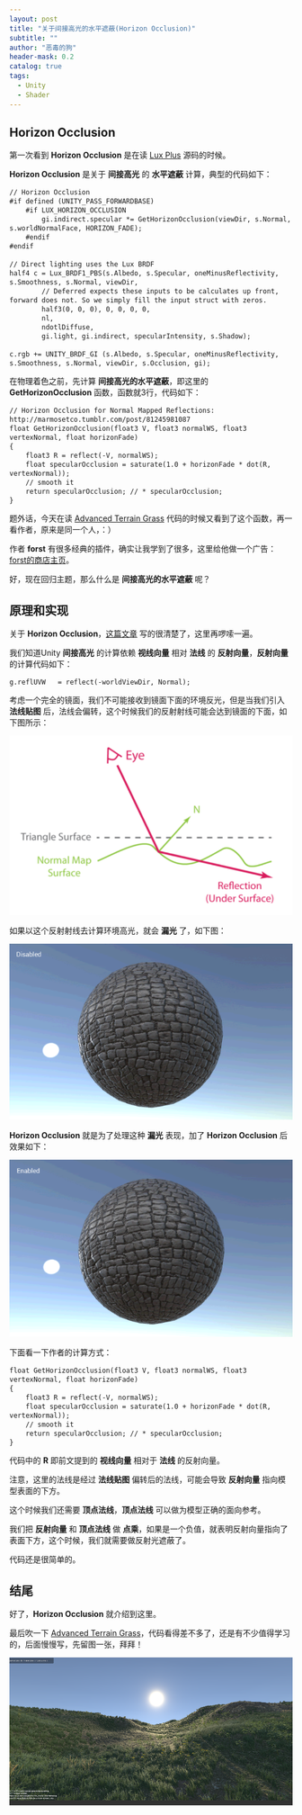 ```yaml
---
layout: post
title: "关于间接高光的水平遮蔽(Horizon Occlusion)"
subtitle: ""
author: "恶毒的狗"
header-mask: 0.2
catalog: true
tags:
  - Unity
  - Shader
---
```


## Horizon Occlusion

第一次看到 **Horizon Occlusion** 是在读 [Lux Plus](https://assetstore.unity.com/packages/vfx/shaders/lux-plus-physically-based-shader-framework-74897?aid=1101l85Tr) 源码的时候。

**Horizon Occlusion** 是关于 **间接高光** 的 **水平遮蔽** 计算，典型的代码如下：

```
// Horizon Occlusion
#if defined (UNITY_PASS_FORWARDBASE)
    #if LUX_HORIZON_OCCLUSION
	    gi.indirect.specular *= GetHorizonOcclusion(viewDir, s.Normal, s.worldNormalFace, HORIZON_FADE);	
    #endif
#endif

// Direct lighting uses the Lux BRDF
half4 c = Lux_BRDF1_PBS(s.Albedo, s.Specular, oneMinusReflectivity, s.Smoothness, s.Normal, viewDir,
		// Deferred expects these inputs to be calculates up front, forward does not. So we simply fill the input struct with zeros.
		half3(0, 0, 0), 0, 0, 0, 0,
		nl,
		ndotlDiffuse,
		gi.light, gi.indirect, specularIntensity, s.Shadow);

c.rgb += UNITY_BRDF_GI (s.Albedo, s.Specular, oneMinusReflectivity, s.Smoothness, s.Normal, viewDir, s.Occlusion, gi);
```

在物理着色之前，先计算 **间接高光的水平遮蔽**，即这里的 **GetHorizonOcclusion** 函数，函数就3行，代码如下：

```
// Horizon Occlusion for Normal Mapped Reflections: http://marmosetco.tumblr.com/post/81245981087
float GetHorizonOcclusion(float3 V, float3 normalWS, float3 vertexNormal, float horizonFade)
{
    float3 R = reflect(-V, normalWS);
    float specularOcclusion = saturate(1.0 + horizonFade * dot(R, vertexNormal));
    // smooth it
    return specularOcclusion; // * specularOcclusion;
}
```

题外话，今天在读 [Advanced Terrain Grass](https://assetstore.unity.com/packages/tools/terrain/advanced-terrain-grass-100014?aid=1101l85Tr) 代码的时候又看到了这个函数，再一看作者，原来是同一个人，：）

作者 **forst** 有很多经典的插件，确实让我学到了很多，这里给他做一个广告：[forst的商店主页](https://assetstore.unity.com/publishers/408)。

好，现在回归主题，那么什么是 **间接高光的水平遮蔽** 呢？

## 原理和实现

关于 **Horizon Occlusion**，[这篇文章](https://marmosetco.tumblr.com/post/81245981087) 写的很清楚了，这里再啰嗦一遍。

我们知道Unity **间接高光** 的计算依赖 **视线向量** 相对 **法线** 的 **反射向量**，**反射向量** 的计算代码如下：

```
g.reflUVW   = reflect(-worldViewDir, Normal);
```

考虑一个完全的镜面，我们不可能接收到镜面下面的环境反光，但是当我们引入 **法线贴图** 后，法线会偏转，这个时候我们的反射射线可能会达到镜面的下面，如下图所示：

![img](/img/horizon-occlusion/screenshot1.png)

如果以这个反射射线去计算环境高光，就会 **漏光** 了，如下图：

![img](/img/horizon-occlusion/screenshot2.png)

**Horizon Occlusion** 就是为了处理这种 **漏光** 表现，加了 **Horizon Occlusion** 后效果如下：

![img](/img/horizon-occlusion/screenshot3.png)

下面看一下作者的计算方式：

```
float GetHorizonOcclusion(float3 V, float3 normalWS, float3 vertexNormal, float horizonFade)
{
    float3 R = reflect(-V, normalWS);
    float specularOcclusion = saturate(1.0 + horizonFade * dot(R, vertexNormal));
    // smooth it
    return specularOcclusion; // * specularOcclusion;
}
```

代码中的 **R** 即前文提到的 **视线向量** 相对于 **法线** 的反射向量。

注意，这里的法线是经过 **法线贴图** 偏转后的法线，可能会导致 **反射向量** 指向模型表面的下方。 

这个时候我们还需要 **顶点法线**，**顶点法线** 可以做为模型正确的面向参考。

我们把 **反射向量** 和 **顶点法线** 做 **点乘**，如果是一个负值，就表明反射向量指向了表面下方，这个时候，我们就需要做反射光遮蔽了。

代码还是很简单的。

## 结尾

好了，**Horizon Occlusion** 就介绍到这里。

最后吹一下 [Advanced Terrain Grass](https://assetstore.unity.com/packages/tools/terrain/advanced-terrain-grass-100014?aid=1101l85Tr)，代码看得差不多了，还是有不少值得学习的，后面慢慢写，先留图一张，拜拜！


![img](/img/horizon-occlusion/screenshot4.png)







